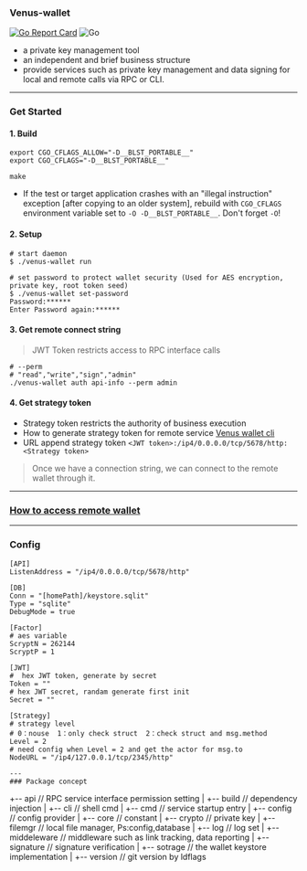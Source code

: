 ### Venus-wallet
[![Go Report Card](https://goreportcard.com/badge/github.com/filecoin-project/venus-wallet)](https://goreportcard.com/report/github.com/filecoin-project/venus-wallet)
![Go](https://github.com/filecoin-project/venus-wallet/workflows/Go/badge.svg)

- a private key management tool
- an independent and brief business structure
- provide services such as private key management 
and data signing for local and remote calls via RPC or CLI.

---
### Get Started
#### 1. Build
```
export CGO_CFLAGS_ALLOW="-D__BLST_PORTABLE__"
export CGO_CFLAGS="-D__BLST_PORTABLE__"

make 
```
- If the test or target application crashes with an "illegal instruction" exception [after copying to an older system], rebuild with `CGO_CFLAGS` environment variable set to `-O -D__BLST_PORTABLE__`. Don't forget `-O`!

#### 2. Setup 
```
# start daemon
$ ./venus-wallet run

# set password to protect wallet security (Used for AES encryption, private key, root token seed)
$ ./venus-wallet set-password
Password:******
Enter Password again:******
```

#### 3. Get remote connect string
> JWT Token restricts access to RPC interface calls
```
# --perm 
# "read","write","sign","admin" 
./venus-wallet auth api-info --perm admin
```

#### 4. Get strategy token
- Strategy token restricts the authority of business execution
- How to generate strategy token for remote service [Venus wallet cli](https://venus.filecoin.io/Venus%20wallet.html#basic-operation-of-venus-wallet)
- URL append strategy token `<JWT token>:/ip4/0.0.0.0/tcp/5678/http:<Strategy token>`



> Once we have a connection string, we can connect to the remote wallet through it.

---

### [How to access remote wallet](./example)
---
### Config
```
[API]
ListenAddress = "/ip4/0.0.0.0/tcp/5678/http"

[DB]
Conn = "[homePath]/keystore.sqlit"
Type = "sqlite"
DebugMode = true

[Factor]
# aes variable
ScryptN = 262144
ScryptP = 1

[JWT]
#  hex JWT token, generate by secret
Token = "" 
# hex JWT secret, randam generate first init
Secret = ""

[Strategy]
# strategy level
# 0：nouse  1：only check struct  2：check struct and msg.method
Level = 2
# need config when Level = 2 and get the actor for msg.to
NodeURL = "/ip4/127.0.0.1/tcp/2345/http"

```
```
---
### Package concept
```
+-- api // RPC service interface permission setting
|
+-- build // dependency injection
|
+-- cli  // shell cmd
|
+-- cmd  // service startup entry
|
+-- config // config provider
|
+-- core // constant 
|
+-- crypto // private key 
|
+-- filemgr // local file manager, Ps:config,database
|
+-- log // log set
|
+-- middeleware // middleware such as link tracking, data reporting
|
+-- signature // signature verification
|
+-- sotrage // the wallet keystore implementation
|
+-- version // git version by ldflags

```


